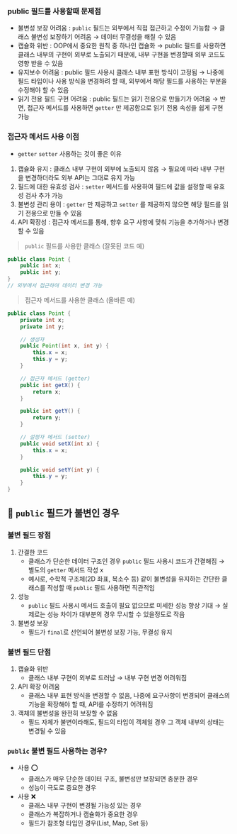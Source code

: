 ### public 필드를 사용할때 문제점

- 불변성 보장 어려움 : `public` 필드는 외부에서 직접 접근하고 수정이 가능함
  → 클래스 불변성 보장하기 어려움
  → 데이터 무결성을 해칠 수 있음
- 캡슐화 위반 : OOP에서 중요한 원칙 중 하나인 캡슐화
  → public 필드를 사용하면 클래스 내부의 구현이 외부로 노출되기 때문에, 내부 구현을 변경할때 외부 코드도 영향 받을 수 있음
- 유지보수 어려움 : public 필드 사용시 클래스 내부 표현 방식이 고정됨
  → 나중에 필드 타입이나 사용 방식을 변경하려 할 때, 외부에서 해당 필드를 사용하는 부분을 수정해야 할 수 있음
- 읽기 전용 필드 구현 어려움 : public 필드는 읽기 전용으로 만들기가 어려움
  → 반면, 접근자 메서드를 사용하면 `getter` 만 제공함으로 읽기 전용 속성을 쉽게 구현 가능

### 접근자 메서드 사용 이점

- `getter` `setter` 사용하는 것이 좋은 이유
1. 캡슐화 유지 : 클래스 내부 구현이 외부에 노출되지 않음
   → 필요에 따라 내부 구현을 변경하더라도 외부 API는 그대로 유지 가능
2. 필드에 대한 유효성 검사 : `setter` 메서드를 사용하여 필드에 값을 설정할 때 유효성 검사 추가 가능
3. 불변성 관리 용이 : `getter` 만 제공하고 `setter` 를 제공하지 않으면 해당 필드를 읽기 전용으로 만들 수 있음
4. API 확장성 : 접근자 메서드를 통해, 향후 요구 사항에 맞춰 기능을 추가하거나 변경할 수 있음

> `public` 필드를 사용한 클래스 (잘못된 코드 예)
>

```java
public class Point {
	public int x;
	public int y;
}
// 외부에서 접근하여 데이터 변경 가능
```

> 접근자 메서드를 사용한 클래스 (올바른 예)
>

```java
public class Point {
    private int x;
    private int y;

    // 생성자
    public Point(int x, int y) {
        this.x = x;
        this.y = y;
    }

    // 접근자 메서드 (getter)
    public int getX() {
        return x;
    }

    public int getY() {
        return y;
    }

    // 설정자 메서드 (setter)
    public void setX(int x) {
        this.x = x;
    }

    public void setY(int y) {
        this.y = y;
    }
}
```

## 📌 `public` 필드가 불변인 경우

### 불변 필드 장점

1. 간결한 코드
    - 클래스가 단순한 데이터 구조인 경우 `public` 필드 사용시 코드가 간결해짐
      → 별도의 `getter` 메서드 작성 x
    - 예시로, 수학적 구조체(2D 좌표, 복소수 등) 같이 불변성을 유지하는 간단한 클래스를 작성할 때 `public` 필드 사용하면 직관적임
2. 성능
    - `public` 필드 사용시 메서드 호출이 필요 없으므로 미세한 성능 향상 기대
      → 실제로는 성능 차이가 대부분의 경우 무시할 수 있을정도로 작음
3. 불변성 보장
    - 필드가 `final`로 선언되어 불변성 보장 가능, 무결성 유지

### 불변 필드 단점

1. 캡슐화 위반
    - 클래스 내부 구현이 외부로 드러남
      → 내부 구현 변경 어려워짐
2. API 확장 어려움
    - 클래스 내부 표현 방식을 변경할 수 없음, 나중에 요구사항이 변경되어 클래스의 기능을 확장해야 할 때, API를 수정하기 어려워짐
3. 객체의 불변성을 완전히 보장할 수 없음
    - 필드 자체가 불변이라해도, 필드의 타입이 객체일 경우 그 객체 내부의 상태는 변경될 수 있음

### `public` 불변 필드 사용하는 경우?

- 사용 ⭕
    - 클래스가 매우 단순한 데이터 구조, 불변성만 보장되면 충분한 경우
    - 성능이 극도로 중요한 경우
- 사용 ❌
    - 클래스 내부 구현이 변경될 가능성 있는 경우
    - 클래스가 복잡하거나 캡슐화가 중요한 경우
    - 필드가 참조형 타입인 경우(List, Map, Set 등)